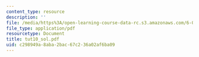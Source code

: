 ```yaml
---
content_type: resource
description: ''
file: /media/https%3A/open-learning-course-data-rc.s3.amazonaws.com/6-041-probabilistic-systems-analysis-and-applied-probability-spring-2006/c298949a8aba2bac67c236a02af6ba09_tut10_sol.pdf
file_type: application/pdf
resourcetype: Document
title: tut10_sol.pdf
uid: c298949a-8aba-2bac-67c2-36a02af6ba09
---
```

